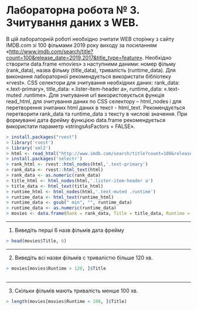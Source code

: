 Лабораторна робота № 3. Зчитування даних з WEB.
================

В цій лабораторній роботі необхідно зчитати WEB сторінку з сайту IMDB.com зі 100 фільмами 2019 року виходу за посиланням «http://www.imdb.com/search/title?count=100&release_date=2019,2017&title_type=feature». Необхідно створити data.frame «movies» з наступними даними: номер фільму (rank_data), назва фільму (title_data), тривалість (runtime_data). Для виконання лабораторної рекомендується використати бібліотеку «rvest». CSS селектори для зчитування необхідних даних: rank_data: «.text-primary», title_data: «.lister-item-header a», runtime_data: «.text-muted .runtime». Для зчитування url використовується функція read_html, для зчитування даних по CSS селектору – html_nodes і для перетворення зчитаних html даних в текст - html_text. Рекомендується перетворити rank_data та runtime_data з тексту в числові значення. При формуванні дата фрейму функцією data.frame рекомендується використати параметр «stringsAsFactors = FALSE».


```r
> install.packages("rvest")
> library('rvest')
> library('xml2')
> html <- read_html("http://www.imdb.com/search/title?count=100&release_date=2019,2019&title_type=feature")
> install.packages('selectr')
> rank_html <- rvest::html_nodes(html,'.text-primary')
> rank_data <- rvest::html_text(html)
> rank_data <- as.numeric(rank_data)
> title_html <- html_nodes(html,'.lister-item-header a')
> title_data <- html_text(title_html)
> runtime_html <- html_nodes(html,'.text-muted .runtime')
> runtime_data <- html_text(runtime_html)
> runtime_data <- gsub(" min", "", runtime_data)
> runtime_data <- as.numeric(runtime_data)
> movies <- data.frame(Rank = rank_data, Title = title_data, Runtime = runtime_data, stringsAsFactors = FALSE)
```

---------------------

1. Виведіть перші 6 назв фільмів дата фрейму
```r
> head(movies$Title, 6)

```
---------------------

2. Виведіть всі назви фільмів с тривалістю більше 120 хв.
```r                        
> movies[movies$Runtime > 120, ]$Title
   
```
---------------------

3. Скільки фільмів мають тривалість менше 100 хв.
```r                  
> length(movies[movies$Runtime < 100, ]$Title)

```
